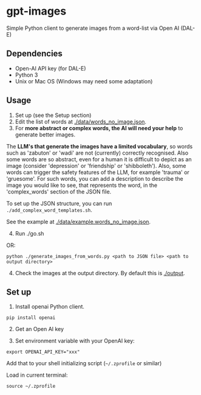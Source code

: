 # gpt-images

Simple Python client to generate images from a word-list via Open AI (DAL-E)

## Dependencies

- Open-AI API key (for DAL-E)
- Python 3
- Unix or Mac OS (Windows may need some adaptation)

## Usage

1. Set up (see the Setup section)
2. Edit the list of words at [./data/words_no_image.json](./data/words_no_image.json).
3. For **more abstract or complex words, the AI will need your help** to generate better images.

The **LLM's that generate the images have a limited vocabulary**, so words such as
'zabuton' or 'wadi' are not (currently) correctly recognised. Also some words are so abstract, even for a human it is difficult to depict as an image (consider 'depression' or 'friendship' or 'shibboleth').
Also, some words can trigger the safety features of the LLM, for example 'trauma' or 'gruesome'.
For such words, you can add a description to describe the image you would like to see, that represents the word, in the 'complex_words' section of the JSON file.

To set up the JSON structure, you can run `./add_complex_word_templates.sh`.

See the example at [./data/example.words_no_image.json](./data/example.words_no_image.json).

4. Run ./go.sh

OR:

```
python ./generate_images_from_words.py <path to JSON file> <path to output directory>
```

4. Check the images at the output directory. By default this is [./output](./output).

## Set up

1. Install openai Python client.

```
pip install openai
```

2. Get an Open AI key

3. Set environment variable with your OpenAI key:

```
export OPENAI_API_KEY="xxx"
```

Add that to your shell initializing script (`~/.zprofile` or similar)

Load in current terminal:

```
source ~/.zprofile

